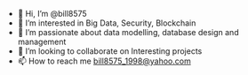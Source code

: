 - 👋 Hi, I’m @bill8575
- 👀 I’m interested in Big Data, Security, Blockchain 
- 🌱 I’m passionate about data modelling, database design and management
- 💞️ I’m looking to collaborate on Interesting projects
- 📫 How to reach me bill8575_1998@yahoo.com

<!---
bill8575/bill8575 is a ✨ special ✨ repository because its `README.md` (this file) appears on your GitHub profile.
You can click the Preview link to take a look at your changes.
--->
